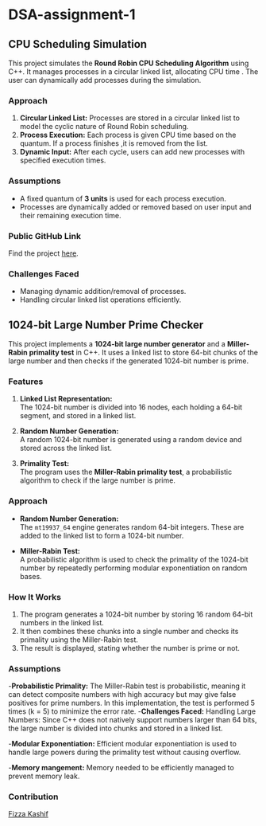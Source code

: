 # DSA-assignment-1

## CPU Scheduling Simulation

This project simulates the **Round Robin CPU Scheduling Algorithm** using C++. It manages processes in a circular linked list, allocating CPU time . The user can dynamically add processes during the simulation.

### Approach

1. **Circular Linked List:** Processes are stored in a circular linked list to model the cyclic nature of Round Robin scheduling.
2. **Process Execution:** Each process is given CPU time based on the quantum. If a process finishes ,it is removed from the list.
3. **Dynamic Input:** After each cycle, users can add new processes with specified execution times.

### Assumptions

- A fixed quantum of **3 units** is used for each process execution.
- Processes are dynamically added or removed based on user input and their remaining execution time.

### Public GitHub Link

Find the project [here](https://github.com/fizza49/DSA-assignment-1.git).

### Challenges Faced

- Managing dynamic addition/removal of processes.
- Handling circular linked list operations efficiently.



## 1024-bit Large Number Prime Checker

This project implements a **1024-bit large number generator** and a **Miller-Rabin primality test** in C++. It uses a linked list to store 64-bit chunks of the large number and then checks if the generated 1024-bit number is prime.

### Features

1. **Linked List Representation:**  
   The 1024-bit number is divided into 16 nodes, each holding a 64-bit segment, and stored in a linked list.
   
2. **Random Number Generation:**  
   A random 1024-bit number is generated using a random device and stored across the linked list.

3. **Primality Test:**  
   The program uses the **Miller-Rabin primality test**, a probabilistic algorithm to check if the large number is prime.

### Approach
  
- **Random Number Generation:**  
  The `mt19937_64` engine generates random 64-bit integers. These are added to the linked list to form a 1024-bit number.
  
- **Miller-Rabin Test:**  
  A probabilistic algorithm is used to check the primality of the 1024-bit number by repeatedly performing modular exponentiation on random bases.

### How It Works

1. The program generates a 1024-bit number by storing 16 random 64-bit numbers in the linked list.
2. It then combines these chunks into a single number and checks its primality using the Miller-Rabin test.
3. The result is displayed, stating whether the number is prime or not.

### Assumptions
-**Probabilistic Primality:**
The Miller-Rabin test is probabilistic, meaning it can detect composite numbers with high accuracy but may give false positives for prime numbers. In this implementation, the test is performed 5 times (k = 5) to minimize the error rate.
-**Challenges Faced:**
Handling Large Numbers:
Since C++ does not natively support numbers larger than 64 bits, the large number is divided into chunks and stored in a linked list.

-**Modular Exponentiation:**
Efficient modular exponentiation is used to handle large powers during the primality test without causing overflow.

-**Memory mangement:**
Memory needed to be efficiently managed to prevent memory leak.


### Contribution
[Fizza Kashif](https://github.com/fizza49)
